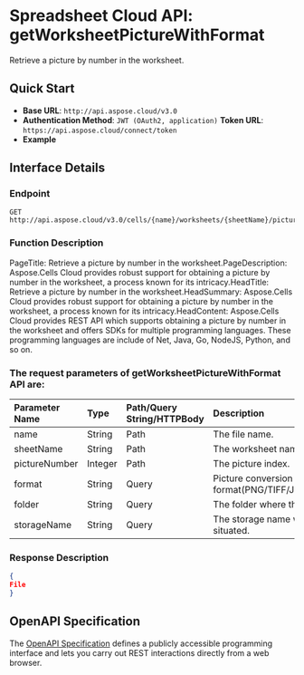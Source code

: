 # **Spreadsheet Cloud API: getWorksheetPictureWithFormat**

Retrieve a picture by number in the worksheet. 


## **Quick Start**

- **Base URL**: `http://api.aspose.cloud/v3.0`
- **Authentication Method**: `JWT (OAuth2, application)`  **Token URL**: `https://api.aspose.cloud/connect/token`
- **Example** 

## **Interface Details**

### **Endpoint** 

```
GET http://api.aspose.cloud/v3.0/cells/{name}/worksheets/{sheetName}/pictures/{pictureNumber}
```
### **Function Description**
PageTitle: Retrieve a picture by number in the worksheet.PageDescription: Aspose.Cells Cloud provides robust support for obtaining a picture by number in the worksheet, a process known for its intricacy.HeadTitle: Retrieve a picture by number in the worksheet.HeadSummary: Aspose.Cells Cloud provides robust support for obtaining a picture by number in the worksheet, a process known for its intricacy.HeadContent: Aspose.Cells Cloud provides REST API which supports obtaining a picture by number in the worksheet and offers SDKs for multiple programming languages. These programming languages are include of Net, Java, Go, NodeJS, Python, and so on.

### The request parameters of **getWorksheetPictureWithFormat** API are: 

| Parameter Name | Type | Path/Query String/HTTPBody | Description | 
| :- | :- | :- |:- | 
|name|String|Path|The file name.|
|sheetName|String|Path|The worksheet name.|
|pictureNumber|Integer|Path|The picture index.|
|format|String|Query|Picture conversion format(PNG/TIFF/JPEG/GIF/EMF/BMP).|
|folder|String|Query|The folder where the file is situated.|
|storageName|String|Query|The storage name where the file is situated.|

### **Response Description**
```json
{
File
}
```


## OpenAPI Specification

The [OpenAPI Specification](https://reference.aspose.cloud/cells/#/PicturesController/GetWorksheetPictureWithFormat) defines a publicly accessible programming interface and lets you carry out REST interactions directly from a web browser.


